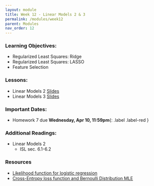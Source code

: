 ```yaml
---
layout: module
title: Week 12 - Linear Models 2 & 3
permalink: /modules/week12
parent: Modules
nav_order: 12
---
```


### Learning Objectives:
* Regularized Least Squares: Ridge
* Regularized Least Squares: LASSO
* Feature Selection



### Lessons:
* Linear Models 2 [Slides](https://xinchenyu.github.io/csc380-spring24/Slides/24s380_linear2.pdf)
* Linear Models 3 [Slides](https://xinchenyu.github.io/csc380-spring24/Slides/24s380_linear3.pdf)
 

### Important Dates:
* Homework 7 due **Wednesday, Apr 10, 11:59pm**{: .label .label-red }


### Additional Readings:
* Linear Models 2 
    * ISL sec. 6.1-6.2


### Resources
* [Likelihood function for logistic regression](https://www.stat.cmu.edu/~cshalizi/uADA/12/lectures/ch12.pdf)
* [Cross-Entropy loss function and Bernoulli Distribution MLE](https://towardsdatascience.com/where-did-the-binary-cross-entropy-loss-function-come-from-ac3de349a715)
